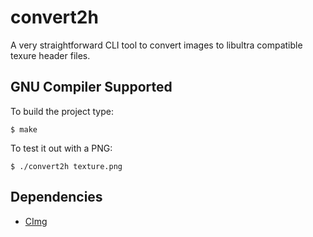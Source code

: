 # convert2h
A very straightforward CLI tool to convert images to libultra compatible texure header files.

## GNU Compiler Supported
To build the project type:
```
$ make
```
To test it out with a PNG:
```
$ ./convert2h texture.png
```

## Dependencies
* [CImg](http://cimg.eu/)